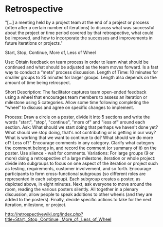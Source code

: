 # Retrospective

"[...] a meeting held by a project team at the end of a project or process (often after a certain number of iterations) to discuss what was successful about the project or time period covered by that retrospective, what could be improved, and how to incorporate the successes and improvements in future iterations or projects."

Start, Stop, Continue, More of, Less of Wheel

Use:
Obtain feedback on team process in order to learn what should be continued and what should be adjusted as the team moves forward. Is a fast way to conduct a “meta” process discussion. Length of Time: 10 minutes for smaller groups to 25 minutes for larger groups. Length also depends on the amount of time being retrospect.

Short Description:
The facilitator captures team open-ended feedback using a wheel that encourages team members to assess an iteration or milestone using 5 categories. Allow some time following completing the “wheel” to discuss and agree on specific changes to implement.



Process:
Draw a circle on a poster, divide it into 5 sections and write the words "start", "stop", "continue", "more of" and "less of" around each section.
Ask: What should we start doing that perhaps we haven't done yet? What should we stop doing, that's not contributing or is getting in our way? What is working that we want to continue to do? What should we do more of? Less of?"
Encourage comments in any category. Clarify what category the comment belongs in, and record the comment (or summary of it) on the poster. Use silence - wait for comments.
Variations: For large groups (9 or more) doing a retrospective of a large milestone, iteration or whole project: divide into subgroups to focus on one aspect of the iteration or project such as testing, requirements, customer involvement, and so forth. Encourage participants to form cross-functional subgroups (so different roles are represented in each subgroup). Each subgroup creates a poster, as depicted above, in eight minutes. Next, ask everyone to move around the room, reading the various posters silently. All together in a plenary discussion, allow people to speak additions to other wheels (and they are added to the posters). Finally, decide specific actions to take for the next iteration, milestone, or project.

http://retrospectivewiki.org/index.php?title=Start,_Stop,_Continue,_More_of,_Less_of_Wheel
